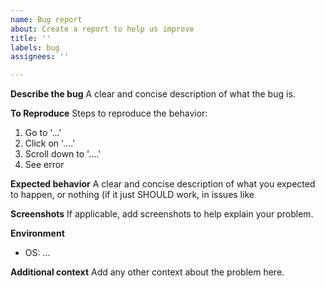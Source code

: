 ```yaml
---
name: Bug report
about: Create a report to help us improve
title: ''
labels: bug
assignees: ''

---
```


**Describe the bug**
A clear and concise description of what the bug is.

**To Reproduce**
Steps to reproduce the behavior:
1. Go to '...'
2. Click on '....'
3. Scroll down to '....'
4. See error

**Expected behavior**
A clear and concise description of what you expected to happen, or nothing (if it just SHOULD work, in issues like 

**Screenshots**
If applicable, add screenshots to help explain your problem.

**Environment**
 - OS: ...

**Additional context**
Add any other context about the problem here.
